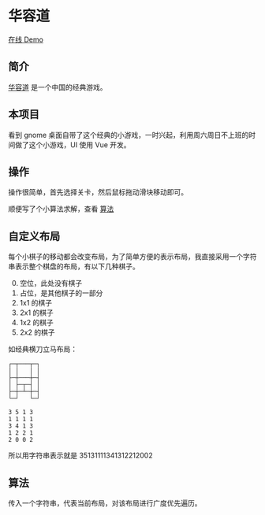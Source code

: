 # 华容道

[在线 Demo](https://conwnet.github.io/huarongdao/)

## 简介

[华容道](https://baike.baidu.com/item/华容道) 是一个中国的经典游戏。

## 本项目

看到 gnome 桌面自带了这个经典的小游戏，一时兴起，利用周六周日不上班的时间做了这个小游戏，UI 使用 Vue 开发。

## 操作

操作很简单，首先选择关卡，然后鼠标拖动滑块移动即可。

顺便写了个小算法求解，查看 [算法](#算法)

## 自定义布局

每个小棋子的移动都会改变布局，为了简单方便的表示布局，我直接采用一个字符串表示整个棋盘的布局，有以下几种棋子。

0. 空位，此处没有棋子
1. 占位，是其他棋子的一部分
2. 1x1 的棋子
3. 2x1 的棋子
4. 1x2 的棋子
5. 2x2 的棋子

如经典横刀立马布局：

~~~
┌─┬───┬─┐
│ │   │ │
├─┼───┼─┤
│ ├─┬─┤ │
├─┼─┴─┼─┤
└─┘   └─┘   

3 5 1 3
1 1 1 1
3 4 1 3
1 2 2 1
2 0 0 2
~~~



所以用字符串表示就是 35131111341312212002

## 算法

传入一个字符串，代表当前布局，对该布局进行广度优先遍历。